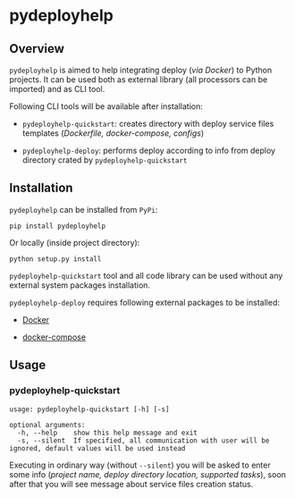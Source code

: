 # pydeployhelp

## Overview

`pydeployhelp` is aimed to help integrating deploy (*via Docker*) to Python projects. It can be used both as
external library (all processors can be imported) and as CLI tool.

Following CLI tools will be available after installation:

- `pydeployhelp-quickstart`: creates directory with deploy service files templates (*Dockerfile, docker-compose, configs*)

- `pydeployhelp-deploy`: performs deploy according to info from deploy directory crated by `pydeployhelp-quickstart`

## Installation

`pydeployhelp` can be installed from `PyPi`:

```properties
pip install pydeployhelp
```

Or locally (inside project directory):

```properties
python setup.py install
```

`pydeployhelp-quickstart` tool and all code library can be used without any external system packages installation.

`pydeployhelp-deploy` requires following external packages to be installed:

- [Docker](https://docs.docker.com/)

- [docker-compose](https://docs.docker.com/compose/)

## Usage

### pydeployhelp-quickstart

```text
usage: pydeployhelp-quickstart [-h] [-s]

optional arguments:
  -h, --help    show this help message and exit
  -s, --silent  If specified, all communication with user will be ignored, default values will be used instead
```

Executing in ordinary way (without `--silent`) you will be asked to enter some info
(*project name, deploy directory location, supported tasks*),
soon after that you will see message about service files creation status.
